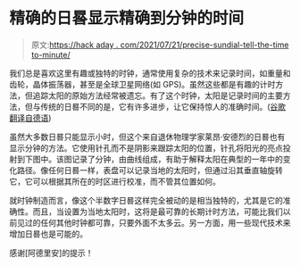 # 精确的日晷显示精确到分钟的时间

> 原文:[https://hack aday . com/2021/07/21/precise-sundial-tell-the-time to-minute/](https://hackaday.com/2021/07/21/precise-sundial-tells-time-to-the-minute/)

我们总是喜欢这里有趣或独特的时钟，通常使用复杂的技术来记录时间，如重量和齿轮，晶体振荡器，甚至是全球卫星网络(如 GPS)。虽然这些都是有趣的计时方法，但追踪太阳的原始方法经常被遗忘。有了这个时钟，太阳是记录时间的主要方法，但与传统的日晷不同的是，它有许多进步，让它保持惊人的准确时间。([谷歌翻译自德语](https://translate.google.com/translate?sl=auto&tl=en&u=http://www.sun-watch.ch/))

虽然大多数日晷只能显示小时，但这个来自退休物理学家莱昂·安德烈的日晷也有显示分钟的方法。它使用针孔而不是阴影来跟踪太阳的位置，针孔将阳光的亮点投射到下图中。该图记录了分钟，由曲线组成，有助于解释太阳在典型的一年中的变化路径。像任何日晷一样，表盘可以记录当地的太阳时，但通过沿其垂直轴旋转它，它可以根据其所在的时区进行校准，而不管其位置如何。

就时钟制造而言，像这个半数字日晷这样完全被动的是相当独特的，尤其是它的准确性。而且，当设置为当地太阳时，这将是最可靠的长期计时方法，可能比我们以前见过的任何其他时钟都可靠，只要外面不太多云。另一方面，用一些现代技术来增加日晷也是可能的。

感谢[阿德里安]的提示！